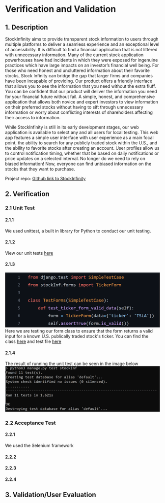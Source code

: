 # Verification and Validation

## 1. Description

StockInfinity aims to provide transparent stock information to users through multiple platforms to deliver a seamless experience and an exceptional level of accessibility. It is difficult to find a financial application that is not littered with unnecessary information. Many of the current stock application powerhouses have had incidents in which they were exposed for ingenuine practices which have large impacts on an investor’s financial well being. For those who need honest and uncluttered information about their favorite stocks, Stock Infinity can bridge the gap that larger firms and companies have been incapable of providing. Our product offers a friendly interface that allows you to see the information that you need without the extra fluff. You can be confident that our product will deliver the information you need for your financial future without fail. A simple, honest, and comprehensive application that allows both novice and expert investors to view information on their preferred stocks without having to sift through unnecessary information or worry about conflicting interests of shareholders affecting their access to information.

While StockInfinity is still in its early development stages, our web application is available to select any and all users for local testing. This web app features a simple user interface with user experience as a main focal point, the ability to search for any publicly traded stock within the U.S., and the ability to favorite stocks after creating an account. User profiles allow us to control notification timing, whether that be based on daily notifications or price updates on a selected interval. No longer do we need to rely on biased information! Now, everyone can find unbiased information on the stocks that they want to purchase.

Project repo: [Github link to StockInfinity](https://github.com/davidknight00/finance_app)

## 2. Verification

### 2.1 Unit Test

#### 2.1.1
We used unittest, a built in library for Python to conduct our unit testing. 

#### 2.1.2
View our unit tests [here](https://github.com/davidknight00/finance_app/tree/master/stockInfinity/stockInf/tests)

#### 2.1.3
**![Example Unit Test Image](./deliverable_images/unit-test-example-d7.png)**
Here we are testing our form class to ensure that the form returns a valid input for a known U.S. publically traded stock's ticker. You can find the class [here](https://github.com/davidknight00/finance_app/blob/master/stockInfinity/stockInf/forms.py) and test file [here](https://github.com/davidknight00/finance_app/blob/master/stockInfinity/stockInf/tests/test_forms.py#L4-L7)

#### 2.1.4
The result of running the unit test can be seen in the image below
**![Unit Test in Action](./deliverable_images/unittest_samplerun.png)**

### 2.2 Acceptance Test

#### 2.2.1
We used the Selenium framework

#### 2.2.2

#### 2.2.3

#### 2.2.4

## 3. Validation/User Evaluation 
